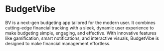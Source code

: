 # BudgetVibe
BV is a next-gen budgeting app tailored for the modern user. It combines cutting-edge financial tracking with a sleek, dynamic user experience to make budgeting simple, engaging, and effective. With innovative features like gamification, smart notifications, and interactive visuals, BudgetVibe is designed to make financial management effortless.
